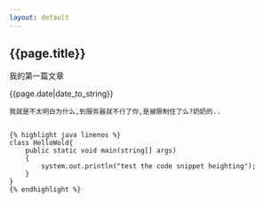 ```yaml
---
layout: default
---
```

<h2>{{page.title}}</h2>
<p>我的第一篇文章</p>
<p>{{page.date|date_to_string}}</p>

	我就是不太明白为什么,到服务器就不行了你,是被限制住了么?奶奶的..
	

	{% highlight java linenos %}
	class HelloWold{
		public static void main(string[] args)
		{
			system.out.println("test the code snippet heighting");
		}
	}
	{% endhighlight %}
